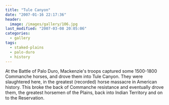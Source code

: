 ```yaml
---
title: "Tule Canyon"
date: "2007-01-16 22:17:36"
header:
  image: /images/gallery/106.jpg
last_modified: "2007-03-08 20:05:06"
categories:
  - gallery
tags:
  - staked-plains
  - palo-duro
  - history   
---
```


At the Battle of Palo Duro, Mackenzie's troops captured some 1500-1800 Commanche horses, and drove them into Tule Canyon. They were slaughtered here, in the greatest (recorded) horse massacre in American history. This broke the back of Commanche resistance and eventually drove them, the greatest horsemen of the Plains, back into Indian Territory and on to the Reservation.
